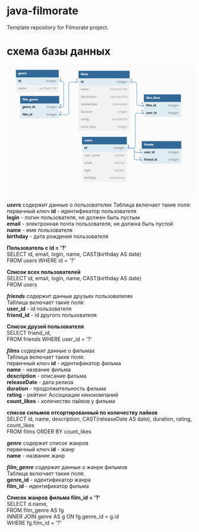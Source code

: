 # java-filmorate
Template repository for Filmorate project.
#  схема базы данных
![схема базы данных](src/test/resources/images/img.png)

***users*** содержит данные о пользователях
Таблица включает такие поля:  
первичный ключ **id** - идентификатор пользователя  
**login** - логин пользователя, не должен быть пустым  
**email** - электронная почта пользователя, не должна быть пустой  
**name** - имя пользователя  
**birthday** - дата рождения пользователя  

**Пользователь с id = '?'**  
SELECT id,
email,
login,
name,
CAST(birthday AS date)       
FROM users
WHERE id = '?'

**Список всех пользователей**  
SELECT id,
email,
login,
name,
CAST(birthday AS date)       
FROM users


***friends*** содержит данные друзьях пользователях  
Таблица включает такие поля:  
**user_id** - id пользователя  
**friend_id** - id другого пользователя  

**Список друзей пользователя**  
SELECT friend_id,       
FROM friends
WHERE user_id = '?'


***films*** содержит данные о фильмах  
Таблица включает такие поля:  
первичный ключ **id** - идентификатор фильма  
**name** - название фильма  
**description** - описание фильма  
**releaseDate** - дата релиза  
**duration** - продолжительность фильма  
**rating** - рейтинг Ассоциации кинокомпаний  
**count_likes** - количество лайков у фильма  

**список сильмов отсортированный по количеству лайков**  
SELECT id,
name,
description,
CAST(releaseDate AS date),
duration,
rating,
count_likes       
FROM films
ORDER BY count_likes

***genre*** содержит список жанров  
первичный ключ **id** - жанр   
**name** - название жанр   


***film_genre*** содержит данные о жанре фильмов  
Таблица включает такие поля:  
**genre_id** - идентификатор жанра  
**film_id** - идентификатор фильма  

**Список жанров фильма film_id = '?'**  
SELECT d.name,     
FROM film_genre AS fg  
INNER JOIN genre AS g ON fg.genre_id = g.id  
WHERE fg.film_id = '?'
